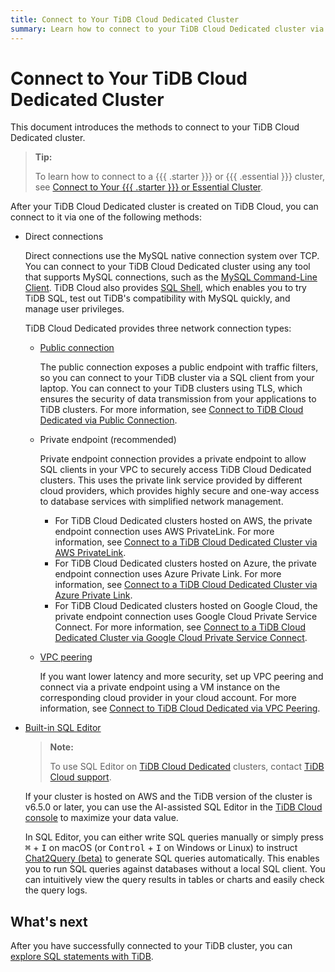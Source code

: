 ```yaml
---
title: Connect to Your TiDB Cloud Dedicated Cluster
summary: Learn how to connect to your TiDB Cloud Dedicated cluster via different methods.
---
```


# Connect to Your TiDB Cloud Dedicated Cluster

This document introduces the methods to connect to your TiDB Cloud Dedicated cluster.

> **Tip:**
>
> To learn how to connect to a {{{ .starter }}} or {{{ .essential }}} cluster, see [Connect to Your {{{ .starter }}} or Essential Cluster](/tidb-cloud/connect-to-tidb-cluster-serverless.md).

After your TiDB Cloud Dedicated cluster is created on TiDB Cloud, you can connect to it via one of the following methods:

- Direct connections

    Direct connections use the MySQL native connection system over TCP. You can connect to your TiDB Cloud Dedicated cluster using any tool that supports MySQL connections, such as the [MySQL Command-Line Client](https://dev.mysql.com/doc/refman/8.0/en/mysql.html). TiDB Cloud also provides [SQL Shell](/tidb-cloud/connect-via-sql-shell.md), which enables you to try TiDB SQL, test out TiDB's compatibility with MySQL quickly, and manage user privileges.

    TiDB Cloud Dedicated provides three network connection types:

    - [Public connection](/tidb-cloud/connect-via-standard-connection.md)

        The public connection exposes a public endpoint with traffic filters, so you can connect to your TiDB cluster via a SQL client from your laptop. You can connect to your TiDB clusters using TLS, which ensures the security of data transmission from your applications to TiDB clusters. For more information, see [Connect to TiDB Cloud Dedicated via Public Connection](/tidb-cloud/connect-via-standard-connection.md).

    - Private endpoint (recommended)

        Private endpoint connection provides a private endpoint to allow SQL clients in your VPC to securely access TiDB Cloud Dedicated clusters. This uses the private link service provided by different cloud providers, which provides highly secure and one-way access to database services with simplified network management.

        - For TiDB Cloud Dedicated clusters hosted on AWS, the private endpoint connection uses AWS PrivateLink. For more information, see [Connect to a TiDB Cloud Dedicated Cluster via AWS PrivateLink](/tidb-cloud/set-up-private-endpoint-connections.md).
        - For TiDB Cloud Dedicated clusters hosted on Azure, the private endpoint connection uses Azure Private Link. For more information, see [Connect to a TiDB Cloud Dedicated Cluster via Azure Private Link](/tidb-cloud/set-up-private-endpoint-connections-on-azure.md).
        - For TiDB Cloud Dedicated clusters hosted on Google Cloud, the private endpoint connection uses Google Cloud Private Service Connect. For more information, see [Connect to a TiDB Cloud Dedicated Cluster via Google Cloud Private Service Connect](/tidb-cloud/set-up-private-endpoint-connections-on-google-cloud.md).

    - [VPC peering](/tidb-cloud/set-up-vpc-peering-connections.md)

        If you want lower latency and more security, set up VPC peering and connect via a private endpoint using a VM instance on the corresponding cloud provider in your cloud account. For more information, see [Connect to TiDB Cloud Dedicated via VPC Peering](/tidb-cloud/set-up-vpc-peering-connections.md).

- [Built-in SQL Editor](/tidb-cloud/explore-data-with-chat2query.md)

    > **Note:**
    >
    > To use SQL Editor on [TiDB Cloud Dedicated](/tidb-cloud/select-cluster-tier.md#tidb-cloud-dedicated) clusters, contact [TiDB Cloud support](/tidb-cloud/tidb-cloud-support.md).

    If your cluster is hosted on AWS and the TiDB version of the cluster is v6.5.0 or later, you can use the AI-assisted SQL Editor in the [TiDB Cloud console](https://tidbcloud.com/) to maximize your data value.

    In SQL Editor, you can either write SQL queries manually or simply press <kbd>⌘</kbd> + <kbd>I</kbd> on macOS (or <kbd>Control</kbd> + <kbd>I</kbd> on Windows or Linux) to instruct [Chat2Query (beta)](/tidb-cloud/tidb-cloud-glossary.md#chat2query) to generate SQL queries automatically. This enables you to run SQL queries against databases without a local SQL client. You can intuitively view the query results in tables or charts and easily check the query logs.

## What's next

After you have successfully connected to your TiDB cluster, you can [explore SQL statements with TiDB](/basic-sql-operations.md).
